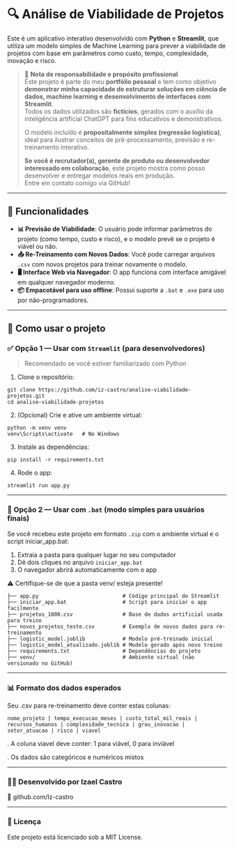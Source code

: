 # 🔍 Análise de Viabilidade de Projetos

Este é um aplicativo interativo desenvolvido com **Python** e **Streamlit**, que utiliza um modelo simples de Machine Learning para prever a viabilidade de projetos com base em parâmetros como custo, tempo, complexidade, inovação e risco.

> 🧠 **Nota de responsabilidade e propósito profissional**  
> Este projeto é parte do meu **portfólio pessoal** e tem como objetivo **demonstrar minha capacidade de estruturar soluções em ciência de dados, machine learning e desenvolvimento de interfaces com Streamlit**.  
> Todos os dados utilizados são **fictícios**, gerados com o auxílio da inteligência artificial ChatGPT para fins educativos e demonstrativos.  
>  
> O modelo incluído é **propositalmente simples (regressão logística)**, ideal para ilustrar conceitos de pré-processamento, previsão e re-treinamento interativo.  
>  
> **Se você é recrutador(a), gerente de produto ou desenvolvedor interessado em colaboração**, este projeto mostra como posso desenvolver e entregar modelos reais em produção.  
> Entre em contato comigo via GitHub!

---

## 📌 Funcionalidades

- **📊 Previsão de Viabilidade**: O usuário pode informar parâmetros do projeto (como tempo, custo e risco), e o modelo prevê se o projeto é viável ou não.
- **📤 Re-Treinamento com Novos Dados**: Você pode carregar arquivos `.csv` com novos projetos para treinar novamente o modelo.
- **🖥️ Interface Web via Navegador**: O app funciona com interface amigável em qualquer navegador moderno.
- **📦 Empacotável para uso offline**: Possui suporte a `.bat` e `.exe` para uso por não-programadores.

---

## 🧭 Como usar o projeto

### ✅ Opção 1 — Usar com `Streamlit` (para desenvolvedores)

> Recomendado se você estiver familiarizado com Python

1. Clone o repositório:

```
git clone https://github.com/iz-castro/analise-viabilidade-projetos.git
cd analise-viabilidade-projetos
```
2. (Opcional) Crie e ative um ambiente virtual:
```
python -m venv venv
venv\Scripts\activate   # No Windows
```
3. Instale as dependências:
```
pip install -r requirements.txt
```
4. Rode o app:
```
streamlit run app.py
```
---


### 🧰 Opção 2 — Usar com `.bat` (modo simples para usuários finais)

Se você recebeu este projeto em formato `.zip` com o ambiente virtual e o script iniciar_app.bat:

1. Extraia a pasta para qualquer lugar no seu computador
2. Dê dois cliques no arquivo `iniciar_app.bat`
3. O navegador abrirá automaticamente com o app

⚠️ Certifique-se de que a pasta venv/ esteja presente!

```
├── app.py                           # Código principal do Streamlit
├── iniciar_app.bat                  # Script para iniciar o app facilmente 
├── projetos_1000.csv                # Base de dados artificial usada para treino 
├── novos_projetos_teste.csv         # Exemplo de novos dados para re-treinamento
├── logistic_model.joblib            # Modelo pré-treinado inicial
├── logistic_model_atualizado.joblib # Modelo gerado após novo treino 
├── requirements.txt                 # Dependências do projeto
├── venv/                            # Ambiente virtual (não versionado no GitHub)

```
---

### 📊 Formato dos dados esperados

Seu .csv para re-treinamento deve conter estas colunas:

```
nome_projeto | tempo_execucao_meses | custo_total_mil_reais | recursos_humanos | complexidade_tecnica | grau_inovacao | setor_atuacao | risco | viavel
```
. A coluna viavel deve conter: 1 para viável, 0 para inviável

. Os dados são categóricos e numéricos mistos

---

### 👨‍💻 Desenvolvido por Izael Castro
🔗 github.com/Iz-castro

---

### 📜 Licença
Este projeto está licenciado sob a MIT License.


